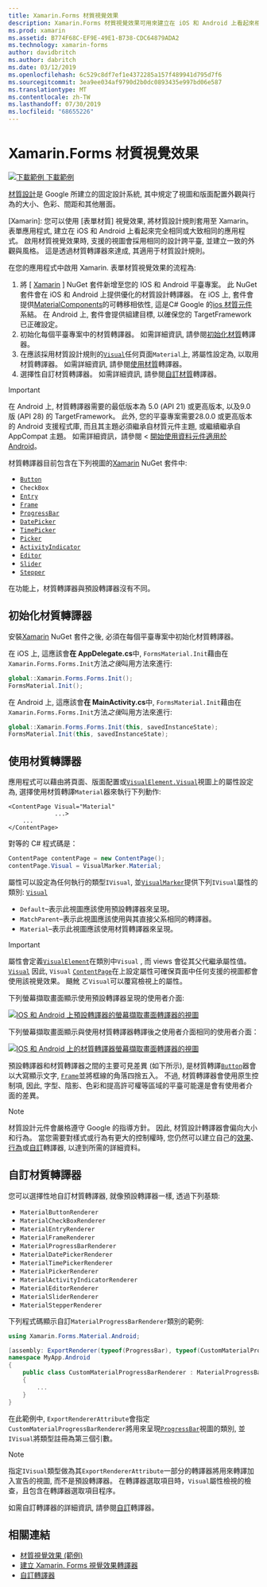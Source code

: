 ```yaml
---
title: Xamarin.Forms 材質視覺效果
description: Xamarin.Forms 材質視覺效果可用來建立在 iOS 和 Android 上看起來相同或絕大部分都相同的 Xamarin.Forms 應用程式。
ms.prod: xamarin
ms.assetid: B774F68C-EF9E-49E1-B738-CDC64879ADA2
ms.technology: xamarin-forms
author: davidbritch
ms.author: dabritch
ms.date: 03/12/2019
ms.openlocfilehash: 6c529c8df7ef1e4372285a157f489941d795d7f6
ms.sourcegitcommit: 3ea9ee034af9790d2b0dc0893435e997bd06e587
ms.translationtype: MT
ms.contentlocale: zh-TW
ms.lasthandoff: 07/30/2019
ms.locfileid: "68655226"
---
```

# <a name="xamarinforms-material-visual"></a>Xamarin.Forms 材質視覺效果

[![下載範例](~/media/shared/download.png) 下載範例](https://docs.microsoft.com/samples/xamarin/xamarin-forms-samples/userinterface-visualdemos)

[材質設計](https://material.io)是 Google 所建立的固定設計系統, 其中規定了視圖和版面配置外觀與行為的大小、色彩、間距和其他層面。

[Xamarin]: 您可以使用 [表單材質] 視覺效果, 將材質設計規則套用至 Xamarin。表單應用程式, 建立在 iOS 和 Android 上看起來完全相同或大致相同的應用程式。 啟用材質視覺效果時, 支援的視圖會採用相同的設計跨平臺, 並建立一致的外觀與風格。 這是透過材質轉譯器來達成, 其適用于材質設計規則。

在您的應用程式中啟用 Xamarin. 表單材質視覺效果的流程為:

1. 將 [ [Xamarin](https://www.nuget.org/packages/Xamarin.Forms.Visual.Material/) ] NuGet 套件新增至您的 IOS 和 Android 平臺專案。 此 NuGet 套件會在 iOS 和 Android 上提供優化的材質設計轉譯器。 在 iOS 上, 套件會提供[MaterialComponents](https://www.nuget.org/packages/Xamarin.iOS.MaterialComponents)的可轉移相依性, 這是C# Google 的[ios 材質元件](https://material.io/develop/ios/)系結。 在 Android 上, 套件會提供組建目標, 以確保您的 TargetFramework 已正確設定。
1. 初始化每個平臺專案中的材質轉譯器。 如需詳細資訊, 請參閱[初始化材質](#initialize-material-renderers)轉譯器。
1. 在應該採用材質設計規則的[`Visual`](xref:Xamarin.Forms.VisualElement.Visual)任何頁面`Material`上, 將屬性設定為, 以取用材質轉譯器。 如需詳細資訊, 請參閱[使用材質](#consume-material-renderers)轉譯器。
1. 選擇性自訂材質轉譯器。 如需詳細資訊, 請參閱[自訂材質](#customize-material-renderers)轉譯器。

> [!IMPORTANT]
> 在 Android 上, 材質轉譯器需要的最低版本為 5.0 (API 21) 或更高版本, 以及9.0 版 (API 28) 的 TargetFramework。 此外, 您的平臺專案需要28.0.0 或更高版本的 Android 支援程式庫, 而且其主題必須繼承自材質元件主題, 或繼續繼承自 AppCompat 主題。 如需詳細資訊，請參閱 <<c0> [ 開始使用資料元件適用於 Android](https://github.com/material-components/material-components-android/blob/master/docs/getting-started.md)。

材質轉譯器目前包含在下列視圖的[Xamarin](https://www.nuget.org/packages/Xamarin.Forms.Visual.Material/) NuGet 套件中:

- [`Button`](xref:Xamarin.Forms.Button)
- `CheckBox`
- [`Entry`](xref:Xamarin.Forms.Entry)
- [`Frame`](xref:Xamarin.Forms.Frame)
- [`ProgressBar`](xref:Xamarin.Forms.ProgressBar)
- [`DatePicker`](xref:Xamarin.Forms.DatePicker)
- [`TimePicker`](xref:Xamarin.Forms.TimePicker)
- [`Picker`](xref:Xamarin.Forms.Picker)
- [`ActivityIndicator`](xref:Xamarin.Forms.ActivityIndicator)
- [`Editor`](xref:Xamarin.Forms.Editor)
- [`Slider`](xref:Xamarin.Forms.Slider)
- [`Stepper`](xref:Xamarin.Forms.Stepper)

在功能上，材質轉譯器與預設轉譯器沒有不同。

## <a name="initialize-material-renderers"></a>初始化材質轉譯器

安裝[Xamarin](https://www.nuget.org/packages/Xamarin.Forms.Visual.Material/) NuGet 套件之後, 必須在每個平臺專案中初始化材質轉譯器。

在 iOS 上, 這應該會**在 AppDelegate.cs**中, `FormsMaterial.Init`藉由在`Xamarin.Forms.Forms.Init`方法*之後*叫用方法來進行:

```csharp
global::Xamarin.Forms.Forms.Init();
FormsMaterial.Init();
```

在 Android 上, 這應該會**在 MainActivity.cs**中, `FormsMaterial.Init`藉由在`Xamarin.Forms.Forms.Init`方法*之後*叫用方法來進行:

```csharp
global::Xamarin.Forms.Forms.Init(this, savedInstanceState);
FormsMaterial.Init(this, savedInstanceState);
```

## <a name="consume-material-renderers"></a>使用材質轉譯器

應用程式可以藉由將頁面、版面配置或[`VisualElement.Visual`](xref:Xamarin.Forms.VisualElement.Visual)視圖上的屬性設定為, 選擇使用材質轉譯`Material`器來執行下列動作:

```xaml
<ContentPage Visual="Material"
             ...>
    ...
</ContentPage>
```

對等的 C# 程式碼是：

```csharp
ContentPage contentPage = new ContentPage();
contentPage.Visual = VisualMarker.Material;
```

屬性可以設定為任何執行的類型`IVisual`, 並[`VisualMarker`](xref:Xamarin.Forms.VisualMarker)提供下列`IVisual`屬性的類別: [`Visual`](xref:Xamarin.Forms.VisualElement.Visual)

- `Default`–表示此視圖應該使用預設轉譯器來呈現。
- `MatchParent`–表示此視圖應該使用與其直接父系相同的轉譯器。
- `Material`–表示此視圖應該使用材質轉譯器來呈現。

> [!IMPORTANT]
> 屬性會定義[`VisualElement`](xref:Xamarin.Forms.VisualElement)在類別中`Visual` , 而 views 會從其父代繼承屬性值。 [`Visual`](xref:Xamarin.Forms.VisualElement.Visual) 因此, `Visual` [`ContentPage`](xref:Xamarin.Forms.ContentPage)在上設定屬性可確保頁面中任何支援的視圖都會使用該視覺效果。 颾魤 ㄛ`Visual`可以覆寫檢視上的屬性。

下列螢幕擷取畫面顯示使用預設轉譯器呈現的使用者介面:

[![IOS 和 Android 上預設轉譯器的螢幕擷取畫面](material-visual-images/default-renderers.png "使用預設")轉譯器的視圖](material-visual-images/default-renderers-large.png#lightbox)

下列螢幕擷取畫面顯示與使用材質轉譯器轉譯後之使用者介面相同的使用者介面：

[![IOS 和 Android 上的材質轉譯器螢幕擷取畫面](material-visual-images/material-renderers.png "使用材質")轉譯器的視圖](material-visual-images/material-renderers-large.png#lightbox)

預設轉譯器和材質轉譯器之間的主要可見差異 (如下所示), 是材質轉譯[`Button`](xref:Xamarin.Forms.Button)器會以大寫顯示文字, [`Frame`](xref:Xamarin.Forms.Frame)並將框線的角落四捨五入。 不過, 材質轉譯器會使用原生控制項, 因此, 字型、陰影、色彩和提高許可權等區域的平臺可能還是會有使用者介面的差異。

> [!NOTE]
> 材質設計元件會嚴格遵守 Google 的指導方針。 因此, 材質設計轉譯器會偏向大小和行為。 當您需要對樣式或行為有更大的控制權時, 您仍然可以建立自己的[效果](~/xamarin-forms/app-fundamentals/effects/index.md)、[行為](~/xamarin-forms/app-fundamentals/behaviors/index.md)或[自訂](~/xamarin-forms/app-fundamentals/custom-renderer/index.md)轉譯器, 以達到所需的詳細資料。

## <a name="customize-material-renderers"></a>自訂材質轉譯器

您可以選擇性地自訂材質轉譯器, 就像預設轉譯器一樣, 透過下列基類:

- `MaterialButtonRenderer`
- `MaterialCheckBoxRenderer`
- `MaterialEntryRenderer`
- `MaterialFrameRenderer`
- `MaterialProgressBarRenderer`
- `MaterialDatePickerRenderer`
- `MaterialTimePickerRenderer`
- `MaterialPickerRenderer`
- `MaterialActivityIndicatorRenderer`
- `MaterialEditorRenderer`
- `MaterialSliderRenderer`
- `MaterialStepperRenderer`

下列程式碼顯示自訂`MaterialProgressBarRenderer`類別的範例:

```csharp
using Xamarin.Forms.Material.Android;

[assembly: ExportRenderer(typeof(ProgressBar), typeof(CustomMaterialProgressBarRenderer), new[] { typeof(VisualMarker.MaterialVisual) })]
namespace MyApp.Android
{
    public class CustomMaterialProgressBarRenderer : MaterialProgressBarRenderer
    {
        ...
    }
}
```

在此範例中, `ExportRendererAttribute`會指定`CustomMaterialProgressBarRenderer`將用來呈現[`ProgressBar`](xref:Xamarin.Forms.ProgressBar)視圖的類別, 並`IVisual`將類型註冊為第三個引數。

> [!NOTE]
> 指定`IVisual`類型做為其`ExportRendererAttribute`一部分的轉譯器將用來轉譯加入宣告的視圖, 而不是預設轉譯器。 在轉譯器選取項目時，`Visual`屬性檢視的檢查，且包含在轉譯器選取項目程序。

如需自訂轉譯器的詳細資訊, 請參閱[自訂](~/xamarin-forms/app-fundamentals/custom-renderer/index.md)轉譯器。

## <a name="related-links"></a>相關連結

- [材質視覺效果 (範例)](https://docs.microsoft.com/samples/xamarin/xamarin-forms-samples/userinterface-visualdemos)
- [建立 Xamarin. Forms 視覺效果轉譯器](create.md)
- [自訂轉譯器](~/xamarin-forms/app-fundamentals/custom-renderer/index.md)
